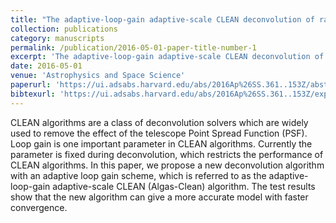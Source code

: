 ```yaml
---
title: "The adaptive-loop-gain adaptive-scale CLEAN deconvolution of radio interferometric images"
collection: publications
category: manuscripts
permalink: /publication/2016-05-01-paper-title-number-1
excerpt: 'The adaptive-loop-gain adaptive-scale CLEAN deconvolution of radio interferometric images'
date: 2016-05-01
venue: 'Astrophysics and Space Science'
paperurl: 'https://ui.adsabs.harvard.edu/abs/2016Ap%26SS.361..153Z/abstract'
bibtexurl: 'https://ui.adsabs.harvard.edu/abs/2016Ap%26SS.361..153Z/exportcitation'
---
```


CLEAN algorithms are a class of deconvolution solvers which are widely used to remove the effect of the telescope Point Spread Function (PSF). Loop gain is one important parameter in CLEAN algorithms. Currently the parameter is fixed during deconvolution, which restricts the performance of CLEAN algorithms. In this paper, we propose a new deconvolution algorithm with an adaptive loop gain scheme, which is referred to as the adaptive-loop-gain adaptive-scale CLEAN (Algas-Clean) algorithm. The test results show that the new algorithm can give a more accurate model with faster convergence.